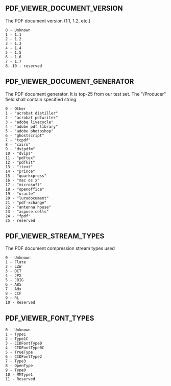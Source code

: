 ## PDF_VIEWER_DOCUMENT_VERSION

The PDF document version (1.1, 1.2, etc.)

```
0 - Unknown
1 - 1.1
2 - 1.2
3 - 1.3
4 - 1.4
5 - 1.5
6 - 1.6
7 - 1.7
8..10 - reserved
```

## PDF_VIEWER_DOCUMENT_GENERATOR

The PDF document generator. It is top-25 from our test set. The "/Producer" field shall contain specified string

```
0 - Other
1 - "acrobat distiller"
2 - "acrobat pdfwriter"
3 - "adobe livecycle"
4 - "adobe pdf library"
5 - "adobe photoshop"
6 - "ghostscript"
7 - "tcpdf"
8 - "cairo"
9 - "dvipdfm"
10 - "dvips"
11 - "pdftex"
12 - "pdfkit"
13 - "itext"
14 - "prince"
15 - "quarkxpress"
16 - "mac os x"
17 - "microsoft"
18 - "openoffice"
19 - "oracle"
20 - "luradocument"
21 - "pdf-xchange"
22 - "antenna house"
23 - "aspose.cells"
24 - "fpdf"
25 - reserved
```

## PDF_VIEWER_STREAM_TYPES

The PDF document compression stream types used

```
0 - Unknown
1 - Flate
2 - LZW
3 - DCT
4 - JPX
5 - JBIG
6 - A85
7 - AHx
8 - CCF
9 - RL
10 - Reserved
```

## PDF_VIEWER_FONT_TYPES

```
0 - Unknown
1 - Type1
2 - Type1C
3 - CIDFontType0
4 - CIDFontType0C
5 - TrueType
6 - CIDFontType2
7 - Type3
8 - OpenType
9 - Type0
10 - MMType1
11 - Reserved
```